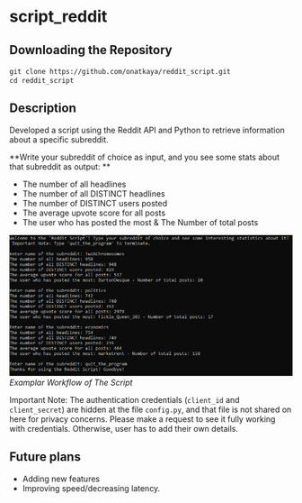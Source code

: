 # script_reddit

## Downloading the Repository

```
git clone https://github.com/onatkaya/reddit_script.git
cd reddit_script
```

## Description
Developed a script using the Reddit API and Python to retrieve information about a specific subreddit.

**Write your subreddit of choice as input, and you see some stats about that subreddit as output:
**
* The number of all headlines
* The number of all DISTINCT headlines
* The number of DISTINCT users posted
* The average upvote score for all posts
* The user who has posted the most & The Number of total posts

![Examplar Workflow of The Script](https://github.com/onatkaya/reddit_script/blob/master/screenshot1.PNG?raw=true) <br /> *Examplar Workflow of The Script*

Important Note: The authentication credentials (`client_id` and `client_secret`) are hidden at the file `config.py`, and that file is not shared on here for privacy concerns. Please make a request to see it fully working with credentials. Otherwise, user has to add their own details.

## Future plans

* Adding new features
* Improving speed/decreasing latency.
